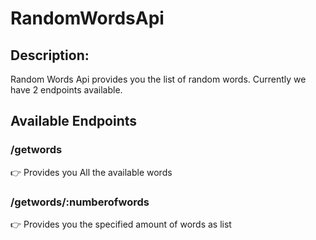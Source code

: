 # RandomWordsApi

## Description:
Random Words Api provides you the list of random words. Currently we have 2 endpoints available.

## Available Endpoints

### /getwords
👉 Provides you All the available words

### /getwords/:numberofwords
👉 Provides you the specified amount of words as list
